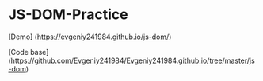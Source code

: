 # JS-DOM-Practice

[Demo] (<https://evgeniy241984.github.io/js-dom/>)

[Code base] (<https://github.com/Evgeniy241984/Evgeniy241984.github.io/tree/master/js-dom>)
